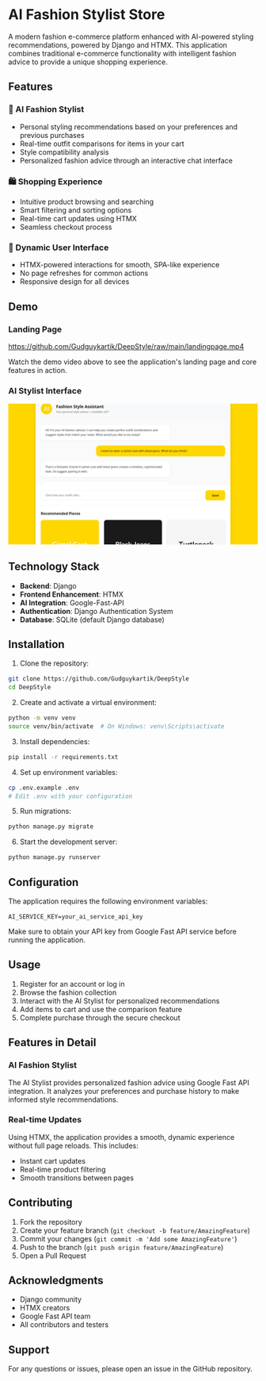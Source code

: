 # AI Fashion Stylist Store

A modern fashion e-commerce platform enhanced with AI-powered styling recommendations, powered by Django and HTMX. This application combines traditional e-commerce functionality with intelligent fashion advice to provide a unique shopping experience.

## Features

### 🤖 AI Fashion Stylist
- Personal styling recommendations based on your preferences and previous purchases
- Real-time outfit comparisons for items in your cart
- Style compatibility analysis
- Personalized fashion advice through an interactive chat interface

### 🛍️ Shopping Experience
- Intuitive product browsing and searching
- Smart filtering and sorting options
- Real-time cart updates using HTMX
- Seamless checkout process

### 💫 Dynamic User Interface
- HTMX-powered interactions for smooth, SPA-like experience
- No page refreshes for common actions
- Responsive design for all devices

## Demo

### Landing Page
https://github.com/Gudguykartik/DeepStyle/raw/main/landingpage.mp4

Watch the demo video above to see the application's landing page and core features in action.

### AI Stylist Interface
![AI Stylist Chat Interface](./chat.png)

## Technology Stack

- **Backend**: Django
- **Frontend Enhancement**: HTMX
- **AI Integration**: Google-Fast-API
- **Authentication**: Django Authentication System
- **Database**: SQLite (default Django database)

## Installation

1. Clone the repository:
```bash
git clone https://github.com/Gudguykartik/DeepStyle
cd DeepStyle
```

2. Create and activate a virtual environment:
```bash
python -m venv venv
source venv/bin/activate  # On Windows: venv\Scripts\activate
```

3. Install dependencies:
```bash
pip install -r requirements.txt
```

4. Set up environment variables:
```bash
cp .env.example .env
# Edit .env with your configuration
```

5. Run migrations:
```bash
python manage.py migrate
```

6. Start the development server:
```bash
python manage.py runserver
```

## Configuration

The application requires the following environment variables:

```
AI_SERVICE_KEY=your_ai_service_api_key
```

Make sure to obtain your API key from Google Fast API service before running the application.

## Usage

1. Register for an account or log in
2. Browse the fashion collection
3. Interact with the AI Stylist for personalized recommendations
4. Add items to cart and use the comparison feature
5. Complete purchase through the secure checkout

## Features in Detail

### AI Fashion Stylist
The AI Stylist provides personalized fashion advice using Google Fast API integration. It analyzes your preferences and purchase history to make informed style recommendations.

### Real-time Updates
Using HTMX, the application provides a smooth, dynamic experience without full page reloads. This includes:
- Instant cart updates
- Real-time product filtering
- Smooth transitions between pages

## Contributing

1. Fork the repository
2. Create your feature branch (`git checkout -b feature/AmazingFeature`)
3. Commit your changes (`git commit -m 'Add some AmazingFeature'`)
4. Push to the branch (`git push origin feature/AmazingFeature`)
5. Open a Pull Request

## Acknowledgments

- Django community
- HTMX creators
- Google Fast API team
- All contributors and testers

## Support

For any questions or issues, please open an issue in the GitHub repository.
